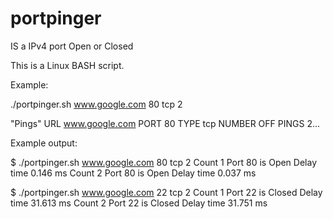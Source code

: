 # portpinger
IS a IPv4 port Open or Closed

This is a Linux BASH script.

Example:

./portpinger.sh www.google.com 80 tcp 2

"Pings" URL www.google.com PORT 80 TYPE tcp NUMBER OFF PINGS 2...

Example output:

$ ./portpinger.sh www.google.com 80 tcp 2
Count 1 Port 80 is Open Delay time 0.146 ms
Count 2 Port 80 is Open Delay time 0.037 ms

$ ./portpinger.sh www.google.com 22 tcp 2
Count 1 Port 22 is Closed Delay time 31.613 ms
Count 2 Port 22 is Closed Delay time 31.751 ms
